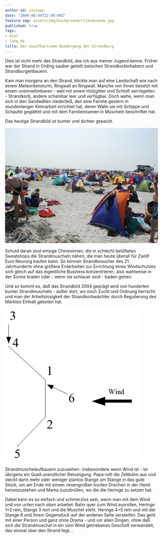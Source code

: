 ```yaml
---
author-id: isotopp
date: "2004-08-04T22:00:00Z"
feature-img: assets/img/background/rijksmuseum.jpg
published: true
tags:
- kiel
- lang_de
title: Der unaufhaltsame Niedergang der Strandburg
---
```

Dies ist nicht mehr das Strandbild, das ich aus meiner Jugend kenne. Früher war der Strand in Ording sauber geteilt zwischen Strandkorbinhabern und Strandburgenbauern. 

Kam man morgens an den Strand, blickte man auf eine Landschaft wie nach einem Meteoritensturm, Ringwall an Ringwall. Manche von ihnen besetzt mit einem uneinnehmbaren - weil mit einem Holzgitter und Schloß verriegelten - Strandkorb, andere scheinbar leer und verfügbar. Doch wehe, wenn man sich in den Sandwällen niederließ, den eine Familie gestern in stundenlanger Kleinarbeit errichtet hat, deren Wälle sie mit Schippe und Schaufel geglättet und mit dem Familiennamen in Muscheln beschriftet hat.

Das heutige Strandbild ist bunter und dichter gepackt.

![](/uploads/strandmuscheln.jpg)

Schuld daran sind emsige Chinesinnen, die in schlecht belüfteten Sweatshops die Strandmuscheln nähen, die man heute überall für Zwölf Euro Neunzig kaufen kann. So können Strandbesucher des 21. Jahrhunderts ohne größere Erdarbeiten zur Errichtung eines Windschutzes sich gleich auf das eigentliche Business konzentrieren, also wahlweise in der Sonne braten oder - wenn sie schlauer sind - baden gehen.

Und so kommt es, daß das Strandbild 2004 geprägt wird von hunderten bunter Strandmuscheln - außer dort, wo noch 
Zucht und Ordnung herrscht und man der Arbeitslosigkeit der Strandkorbwächter durch Regulierung des Marktes Einhalt geboten hat.

![](/uploads/strandmuschel.png)

Strandmuschelaufbauern zuzusehen- insbesondere wenn Wind ist - ist übrigens ein Quell unendlicher Belustigung. Papa rollt die Zeltbahn aus und steckt dann mehr oder weniger planlos Stange um Stange in das gute Stück, um am Ende mit einem riesengroßen bunten Drachen in der Hand herumzustehen und Mama zuzubrüllen, wo die die Heringe zu setzen hat.

Dabei kann es so einfach und schmerzlos sein, wenn man mit dem Wind und von unten nach oben arbeitet: Bahn quer zum Wind ausrollen, Heringe 1+2 rein, Stange 3 rein und die Muschel steht. Heringe 4+5 rein und mit der Stange 6 und ihrem Gegenstück auf der anderen Seite versteifen. Das geht mit einer Person und ganz ohne Drama - und vor allen Dingen, ohne daß sich die Strandmuschel in ein vom Wind getriebenes Geschoß verwandelt, das einmal über den Strand fegt...
